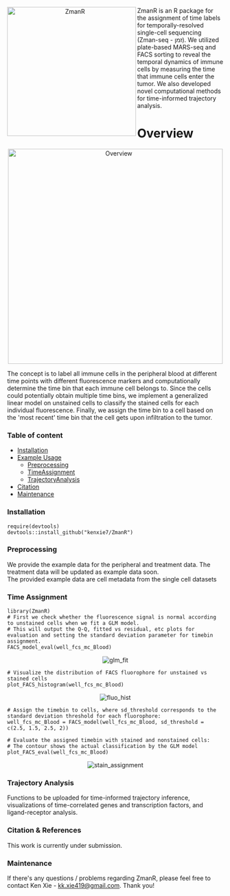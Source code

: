 
<p align = "center">
    <img width="300px" src="https://github.com/kenxie7/ZmanR/assets/16096351/d1aa50a1-000e-492a-bfef-052afba29924" align="left" alt="ZmanR" />
</p>

<p>ZmanR is an R package for the assignment of time labels for temporally-resolved single-cell sequencing (Zman-seq - זמן). We utilized plate-based MARS-seq and FACS sorting to reveal the temporal dynamics of immune cells by measuring the time that immune cells enter the tumor. We also developed novel computational methods for time-informed trajectory analysis. 
</p> 


Overview
========
<p align = "center">
<img width="500px" src="https://github.com/kenxie7/ZmanR/assets/16096351/34596fe4-925d-4a8b-94fe-2ef8a132781a" alt="Overview" title="Overview" align="center">
</p>
The concept is to label all immune cells in the peripheral blood at different time points with different fluorescence markers and computationally determine the time bin that each immune cell belongs to. Since the cells could potentially obtain multiple time bins, we implement a generalized linear model on unstained cells to classify the stained cells for each individual fluorescence. Finally, we assign the time bin to a cell based on the 'most recent' time bin that the cell gets upon infiltration to the tumor. 
</p> 

### Table of content
- [Installation](#Installation)
- [Example Usage](#example-usage)
    - [Preprocessing](#--Preprocessing)
    - [TimeAssignment](#--Time-Assignment)
    - [TrajectoryAnalysis](#--Trajectory-Analysis)
- [Citation](#citation-&-references)
- [Maintenance](#Maintenance)
### Installation
	require(devtools)
	devtools::install_github("kenxie7/ZmanR")
### Preprocessing
We provide the example data for the peripheral and treatment data. The treatment data will be updated as example data soon. </br>
The provided example data are cell metadata from the single cell datasets
### Time Assignment

    library(ZmanR)
    # First we check whether the fluorescence signal is normal according to unstained cells when we fit a GLM model.
    # This will output the Q-Q, fitted vs residual, etc plots for evaluation and setting the standard deviation parameter for timebin assignment.
    FACS_model_eval(well_fcs_mc_Blood)
    
<div align="center">
<img src="https://github.com/kenxie7/ZmanR1/assets/16096351/d0b4a6b9-5452-40bb-9ab2-b25fbbbb3175" alt="glm_fit"/>
</div>

    # Visualize the distribution of FACS fluorophore for unstained vs stained cells
    plot_FACS_histogram(well_fcs_mc_Blood)
    
<div align="center">
<img src="https://github.com/kenxie7/ZmanR1/assets/16096351/7c4950d1-3745-4657-b10b-32a913ca2a75" alt="fluo_hist"/>
</div>

    # Assign the timebin to cells, where sd_threshold corresponds to the standard deviation threshold for each fluorophore:
    well_fcs_mc_Blood = FACS_model(well_fcs_mc_Blood, sd_threshold = c(2.5, 1.5, 2.5, 2))

    # Evaluate the assigned timebin with stained and nonstained cells:
    # The contour shows the actual classification by the GLM model
    plot_FACS_eval(well_fcs_mc_Blood)
    
<div align="center">
<img src="https://github.com/kenxie7/ZmanR1/assets/16096351/a0d3417e-8645-48d7-8e28-bcb61a0aeda0" alt="stain_assignment"/>
</div>

### Trajectory Analysis
Functions to be uploaded for time-informed trajectory inference, visualizations of time-correlated genes and transcription factors, and ligand-receptor analysis.

### Citation & References

This work is currently under submission.

### Maintenance

If there's any questions / problems regarding ZmanR, please feel free to contact Ken Xie - kk.xie419@gmail.com. Thank you!


